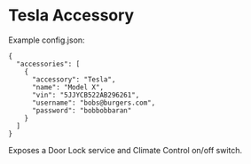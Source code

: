 
# Tesla Accessory

Example config.json:

    {
      "accessories": [
        {
          "accessory": "Tesla",
          "name": "Model X",
          "vin": "5JJYCB522AB296261",
          "username": "bobs@burgers.com",
          "password": "bobbobbaran"
        }
      ]
    }

Exposes a Door Lock service and Climate Control on/off switch.

